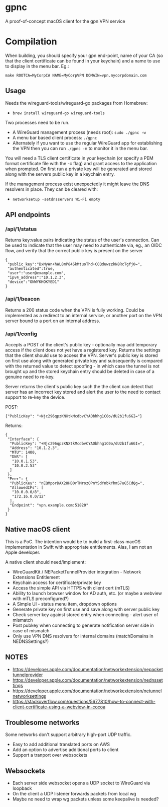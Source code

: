 # gpnc

A proof-of-concept macOS client for the gpn VPN service

# Compilation

When building, you should specify your gpn end-point, name of your CA
(so that the client certificate can be found in your keychain) and a
name to use to display in the menu bar. Eg.:

  `make ROOTCA=MyCorpCA NAME=MyCorpVPN DOMAIN=vpn.mycorpdomain.com`

## Usage

Needs the wireguard-tools/wireguard-go packages from Homebrew:

* `brew install wireguard-go wireguard-tools`

Two processes need to be run.

* A WireGuard management process (needs root): `sudo ./gpnc -w`
* A menu bar based client process: `./gpnc`
* Alternately if you want to use the regular WireGuard app for
  establishing the VPN then you can run `./gpnc -m` to monitor it in
  the menu bar.

You will need a TLS client certificate in your keychain (or specify a
PEM format certificate file with the -c flag) and grant access to the
application when prompted. On first run a private key will be
generated and stored along with the servers public key in a keychain
entry.

If the management process exist unexpectedly it might leave the DNS
resolvers in place. They can be cleared with:

* `networksetup -setdnsservers Wi-Fi empty`

## API endpoints

### /api/1/status

Returns key:value pairs indicating the status of the user's
connection. Can be used to indicate that the user may need to
authenticate via, eg., an OIDC flow, and verify that the correct
public key is present on the server

```
{
 "public_key":"BxMyWn+hWL8mP84SkMtuoThd+CCQduwzzkN8RcTgfj0=",
 "authenticated":true,
 "user":"user@example.com",
 "ipv4_address":"10.1.2.3",
 "device":"ONWYKHOKYED1"
}
```

### /api/1/beacon

Returns a 200 status code when the VPN is fully working. Could be
implemented as a redirect to an internal service, or another port on
the VPN server bound to a port on an internal address.

### /api/1/config

Accepts a POST of the client's public key - optionally may add
temporary access if the client does not yet have a registered
key. Returns the settings that the client should use to access the
VPN. Server's public key is stored on first use along with generated
private key and subsequently is compared with the returned value to
detect spoofing - in which case the tunnel is not brought up and the
stored keychain entry should be deleted in case of a genuine need to
re-key.

Server returns the client's public key such the the client can detect
that server has an incorrect key stored and alert the user to the need
to contact support to re-key the device.

POST:

```
{"PublicKey": "+Njc296qpzKNXtkMcdbvCYAObhhg1C0o/dU2b1fu6GI="}
```

Returns:

```
{
 "Interface": {
  "PublicKey": "+Njc296qpzKNXtkMcdbvCYAObhhg1C0o/dU2b1fu6GI=",
  "Address": "10.1.2.3",
  "MTU": 1400,
  "DNS": [
   "10.0.1.53",
   "10.0.2.53"
  ]
 },
 "Peer": {
  "PublicKey": "nEQMporDAX28HB0rTMrozOPnYSdYnbkYhmS7uG5CdQg=",
  "AllowedIPs": [
   "10.0.0.0/8",
   "172.16.0.0/12"
  ],
  "Endpoint": "vpn.example.com:51820"
 }
}
```


## Native macOS client

This is a PoC. The intention would be to build a first-class macOS
implementation in Swift with appropriate entitlements. Alas, I am not
an Apple developer.

A native client should need/implement:

* WireGuardKit / NEPacketTunnelProvider integration - Network Extensions Entitlement
* Keychain access for certificate/private key
* Access the simple API via HTTPS with client cert (mTLS)
* Ability to launch browser window for AD auth, etc. (or maybe a webview with mTLS preconfigured?)
* A Simple UI - status menu item, dropdown options
* Generate private key on first use and save along with server public key
* Check server key against stored entry when connecting - alert user of mismatch
* Post pubkey when connecting to generate notification server side in case of mismatch
* Only use VPN DNS resolvers for internal domains (matchDomains in NEDNSSettings?)

## NOTES

* https://developer.apple.com/documentation/networkextension/nepackettunnelprovider
* https://developer.apple.com/documentation/networkextension/nednssettings
* https://developer.apple.com/documentation/networkextension/netunnelnetworksettings
* https://stackoverflow.com/questions/5677810/how-to-connect-with-client-certificate-using-a-webview-in-cocoa

## Troublesome networks

Some networks don't support arbitrary high-port UDP traffic.

* Easy to add additional translated ports on AWS
* Add an option to advertise additional ports to client
* Support a tranport over websockets

## Websockets

* Each server side websocket opens a UDP socket to WireGuard via loopback
* On the client a UDP listener forwards packets from local wg
* Maybe no need to wrap wg packets unless some keepalive is needed?

